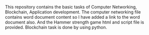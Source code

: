 This repository contains the basic tasks of Computer Networking, Blockchain, Application development. The computer networking file contains word document content so I have added a link to the word document also. And the Hammer strength game html and script file is provided. Blockchain task is done by using python. 
